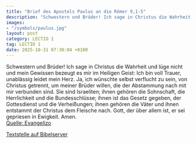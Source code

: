 ```yaml
---
title: "Brief des Apostels Paulus an die Römer 9,1-5"
description: "Schwestern und Brüder! Ich sage in Christus die Wahrheit und lüge nicht und mein Gewissen bezeugt es mir im Heiligen Geist: Ich bin voll Trauer, unablässig leidet mein Herz. Ja, ich wünschte selbst verflucht zu sein, von Christus getrennt, um meiner Brüder willen, die der Abstamm...."
images:
- "/symbols/paulus.jpg"
layout: post
category: LECTIO 1
tag: LECTIO 1
date: 2025-10-31 07:30:04 +0100
---
```

Schwestern und Brüder! Ich sage in Christus die Wahrheit und lüge nicht und mein Gewissen bezeugt es mir im Heiligen Geist:
Ich bin voll Trauer, unablässig leidet mein Herz.
Ja, ich wünschte selbst verflucht zu sein, von Christus getrennt, um meiner Brüder willen, die der Abstammung nach mit mir verbunden sind.<!--more-->
Sie sind Israeliten; ihnen gehören die Sohnschaft, die Herrlichkeit und die Bundesschlüsse; ihnen ist das Gesetz gegeben, der Gottesdienst und die Verheißungen;
ihnen gehören die Väter und ihnen entstammt der Christus dem Fleische nach. Gott, der über allem ist, er sei gepriesen in Ewigkeit. Amen.<br>
[Quelle: Evangelizo](https://evangeliumtagfuertag.org/DE/gospel)

[Textstelle auf Bibelserver](https://www.bibleserver.com/EU/Römer9,1-5)
